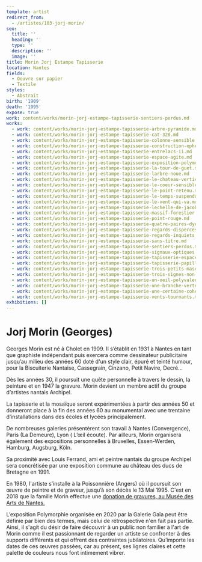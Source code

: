 ```yaml
---
template: artist
redirect_from:
  - /artistes/103-jorj-morin/
seo:
  title: ''
  heading: ''
  type: ''
  description: ''
  image: ''
title: Morin Jorj Estampe Tapisserie
location: Nantes
fields:
  - Oeuvre sur papier
  - Textile
styles:
  - Abstrait
birth: '1909'
death: '1995'
expose: true
work: content/works/morin-jorj-estampe-tapisserie-sentiers-perdus.md
works:
  - work: content/works/morin-jorj-estampe-tapisserie-arbre-pyramide.md
  - work: content/works/morin-jorj-estampe-tapisserie-cat-328.md
  - work: content/works/morin-jorj-estampe-tapisserie-colonne-sensible.md
  - work: content/works/morin-jorj-estampe-tapisserie-construction-ephemere.md
  - work: content/works/morin-jorj-estampe-tapisserie-entrelacs-ii.md
  - work: content/works/morin-jorj-estampe-tapisserie-espace-agite.md
  - work: content/works/morin-jorj-estampe-tapisserie-exposition-polymorphie.md
  - work: content/works/morin-jorj-estampe-tapisserie-la-tour-de-guet.md
  - work: content/works/morin-jorj-estampe-tapisserie-larbre-noue.md
  - work: content/works/morin-jorj-estampe-tapisserie-le-chateau-vertical.md
  - work: content/works/morin-jorj-estampe-tapisserie-le-coeur-sensible.md
  - work: content/works/morin-jorj-estampe-tapisserie-le-point-retenu.md
  - work: content/works/morin-jorj-estampe-tapisserie-le-temps-suspendu.md
  - work: content/works/morin-jorj-estampe-tapisserie-le-vent-qui-va.md
  - work: content/works/morin-jorj-estampe-tapisserie-lechelle-de-jacob.md
  - work: content/works/morin-jorj-estampe-tapisserie-massif-forestier.md
  - work: content/works/morin-jorj-estampe-tapisserie-point-rouge.md
  - work: content/works/morin-jorj-estampe-tapisserie-quatre-paires-dyeux.md
  - work: content/works/morin-jorj-estampe-tapisserie-regards-disperces.md
  - work: content/works/morin-jorj-estampe-tapisserie-regards-inquiets.md
  - work: content/works/morin-jorj-estampe-tapisserie-sans-titre.md
  - work: content/works/morin-jorj-estampe-tapisserie-sentiers-perdus.md
  - work: content/works/morin-jorj-estampe-tapisserie-signaux-optiques.md
  - work: content/works/morin-jorj-estampe-tapisserie-tapisserie-espace-nacre.md
  - work: content/works/morin-jorj-estampe-tapisserie-tapisserie-papillon.md
  - work: content/works/morin-jorj-estampe-tapisserie-trois-petits-masques.md
  - work: content/works/morin-jorj-estampe-tapisserie-trois-signes-non-identifies.md
  - work: content/works/morin-jorj-estampe-tapisserie-un-oeil-polyvalent.md
  - work: content/works/morin-jorj-estampe-tapisserie-une-branche-verte.md
  - work: content/works/morin-jorj-estampe-tapisserie-une-certaine-cohesion.md
  - work: content/works/morin-jorj-estampe-tapisserie-vents-tournants.md
exhibitions: []
---
```


# Jorj Morin (Georges)

Georges Morin est né à Cholet en 1909. Il s’établit en 1931 à Nantes en tant que graphiste indépendant puis exercera comme dessinateur publicitaire jusqu’au milieu des années 60 doté d'un style clair, épuré et teinté humour, pour la Biscuiterie Nantaise, Cassegrain, Cinzano, Petit Navire, Decré…

Dès les années 30, il poursuit une quête personnelle à travers le dessin, la peinture et en 1947 la gravure. Morin devient un membre actif du groupe d’artistes nantais Archipel.

La tapisserie et la mosaïque seront expérimentées à partir des années 50 et donneront place à la fin des années 60 au monumental avec une trentaine d’installations dans des écoles et lycées principalement.

De nombreuses galeries présentèrent son travail à Nantes (Convergence), Paris (La Demeure), Lyon ( L’œil écoute). Par ailleurs, Morin organisera également des expositions personnelles à Bruxelles, Essen-Werden, Hamburg, Augsburg, Köln.

Sa proximité avec Louis Ferrand, ami et peintre nantais du groupe Archipel sera concrétisée par une exposition commune au château des ducs de Bretagne en 1991.

En 1980, l'artiste s’installe à la Poissonnière (Angers) où il poursuit son œuvre de peintre et de graveur, jusqu’à son décès le 13 Mai 1995.
C'est en 2018 que la famille Morin effectue une [donation de gravures, au Musée des Arts de Nantes.](https://museedartsdenantes.nantesmetropole.fr/home/au-cur-du-musee/les-collections/toutes-les-collections.html "donation morin musée des arts de nantes ")

L’exposition Polymorphie organisée en 2020 par la Galerie Gaïa peut être définie par bien des termes, mais celui de rétrospective n'en fait pas partie. Ainsi, il s'agit du désir de faire découvrir à un public non familier à l'art de Morin comme il est passionnant de regarder un artiste se confronter à des supports différents et qui offrent des contraintes jubilatoires. Qu’importe les dates de ces œuvres passées, car au présent, ses lignes claires et cette palette de couleurs nous font intimement vibrer.
